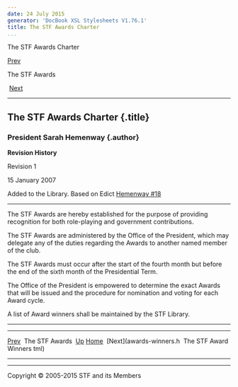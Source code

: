 ```yaml
---
date: 24 July 2015
generator: 'DocBook XSL Stylesheets V1.76.1'
title: The STF Awards Charter
...
```


The STF Awards Charter

[Prev](index.html) 

The STF Awards

 [Next](awards-winners.html)

* * * * *

The STF Awards Charter {.title}
----------------------

### President Sarah Hemenway {.author}

**Revision History**

Revision 1

15 January 2007

Added to the Library. Based on Edict [Hemenway
\#18](http://www.star-fleet.com/prez/edicts/hemenway/#e18)

* * * * *

The STF Awards are hereby established for the purpose of providing
recognition for both role-playing and government contributions.

The STF Awards are administered by the Office of the President, which
may delegate any of the duties regarding the Awards to another named
member of the club.

The STF Awards must occur after the start of the fourth month but before
the end of the sixth month of the Presidential Term.

The Office of the President is empowered to determine the exact Awards
that will be issued and the procedure for nomination and voting for each
Award cycle.

A list of Award winners shall be maintained by the STF Library.

* * * * *

  ------------------------ ------------------------ ------------------------
  [Prev](index.html)       The STF Awards 
  [Up](index.html)         [Home](../index.html)
   [Next](awards-winners.h  The STF Award Winners
  tml)                     
  ------------------------ ------------------------ ------------------------

* * * * *

Copyright © 2005-2015 STF and its Members
